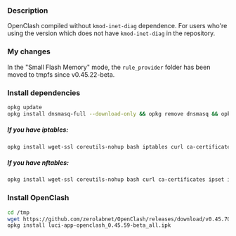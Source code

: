### Description

OpenClash compiled without `kmod-inet-diag` dependence. For users who're using the version which does not have `kmod-inet-diag` in the repository.

### My changes

In the "Small Flash Memory" mode, the `rule_provider` folder has been moved to tmpfs since v0.45.22-beta.

### Install dependencies

```bash
opkg update
opkg install dnsmasq-full --download-only && opkg remove dnsmasq && opkg install dnsmasq-full --cache . && rm *.ipk
```
##### If you have iptables:
```bash
opkg install wget-ssl coreutils-nohup bash iptables curl ca-certificates ipset ip-full iptables-mod-tproxy iptables-mod-extra libcap libcap-bin ruby ruby-yaml kmod-tun unzip luci-compat
```

##### If you have nftables:
```bash
opkg install wget-ssl coreutils-nohup bash curl ca-certificates ipset ip-full libcap libcap-bin ruby ruby-yaml kmod-tun unzip kmod-nft-tproxy luci-compat
```

### Install OpenClash

```bash
cd /tmp
wget https://github.com/zerolabnet/OpenClash/releases/download/v0.45.70-beta/luci-app-openclash_0.45.59-beta_all.ipk
opkg install luci-app-openclash_0.45.59-beta_all.ipk
```
